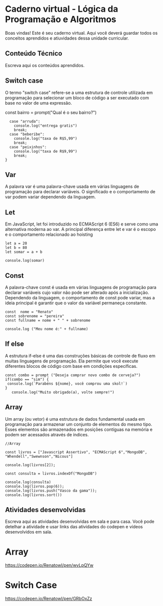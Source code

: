 # Caderno virtual - Lógica da Programação e Algoritmos
Boas vindas! Este é seu caderno virtual. Aqui você deverá guardar todos os conceitos aprendidos e atiuvidades dessa unidade curricular. 


## Conteúdo Técnico
Escreva aqui os conteúdos aprendidos.

## Switch case

O termo "switch case" refere-se a uma estrutura de controle utilizada em programação para selecionar um bloco de código a ser executado com base no valor de uma expressão.

const bairro = prompt("Qual é o seu bairro?")

```switch (bairro) {
  case "arruda":
    console.log("entrega gratis")
    break;
  case "beberibe":
    console.log("taxa de R$5,99")
    break;
  case "peixinhos":
    console.log("taxa de R$9,99")
    break;
}
```
## Var

A palavra var é uma palavra-chave usada em várias linguagens de programação para declarar variáveis. O significado e o comportamento de var podem variar dependendo da linguagem.

## Let

Em JavaScript, let foi introduzido no ECMAScript 6 (ES6) e serve como uma alternativa moderna ao var. A principal diferença entre let e var é o escopo e o comportamento relacionado ao hoisting
```
let a = 20
let b = 80
let somar = a + b

console.log(somar)
```

## Const

A palavra-chave const é usada em várias linguagens de programação para declarar variáveis cujo valor não pode ser alterado após a inicialização. Dependendo da linguagem, o comportamento de const pode variar, mas a ideia principal é garantir que o valor da variável permaneça constante.
```
const  nome = "Renato"
const sobrenome = "pereira"
const fullname = nome + " " + sobrenome

console.log ("Meu nome é:" + fullname)
```
## If else

A estrutura if-else é uma das construções básicas de controle de fluxo em muitas linguagens de programação. Ela permite que você execute diferentes blocos de código com base em condições específicas. 
```
const combo = prompt ("Deseja comprar novo combo de cerveja?")
if(combo == "sim") {
 console.log(`Parabéns ${nome}, você comprou uma skol!`)
}
   console.log("Muito obrigado(a), volte sempre!")
```
## Array

Um array (ou vetor) é uma estrutura de dados fundamental usada em programação para armazenar um conjunto de elementos do mesmo tipo. Esses elementos são armazenados em posições contíguas na memória e podem ser acessados através de índices.

```
//Array 

const livros = ["Javascript Assertivo", "ECMAScript 6","MongoDB", "Whendell","Swewnson","Nicous"]

console.log(livros[2]);

const consulta = livros.indexOf("MongoDB")

console.log(consulta)
console.log(livros.pop(6));
console.log(livros.push("Vasco da gama"));
console.log(livros.sort())
```

## Atividades desenvolvidas
Escreva aqui as atividades desenvolvidas em sala e para casa. Você pode detelhar a atividade e usar links das atividades do codepen e vídeos desenvolvidos em sala. 

# Array
https://codepen.io/Renatowl/pen/wvLpQYw

# Switch Case
https://codepen.io/Renatowl/pen/GRbOxZz

